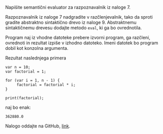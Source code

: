 Napišite semantični evaluator za razpoznavalnik iz naloge 7.

Razpoznavalnik iz naloge 7 nadgradite v razčlenjevalnik, tako da sproti gradite abstraktno sintaktično drevo iz naloge 9.
Abstraktnemu sintaktičnemu drevesu dodajte metodo `eval`, ki ga bo ovrednotila.

Program naj iz vhodne datoteke prebere izvorni program, ga razčleni, ovrednoti in rezultat izpiše v izhodno datoteko. Imeni datotek bo program dobil kot konzolna argumenta.

Rezultat naslednjega primera

```
var n = 10;
var factorial = 1;

for (var i = 1, n - 1) {
     factorial = factorial * i;
}

print(factorial);
```

naj bo enak:

```
362880.0
```

Nalogo oddajte na GitHub, [link](https://classroom.github.com/a/Xv_BWJYl).
